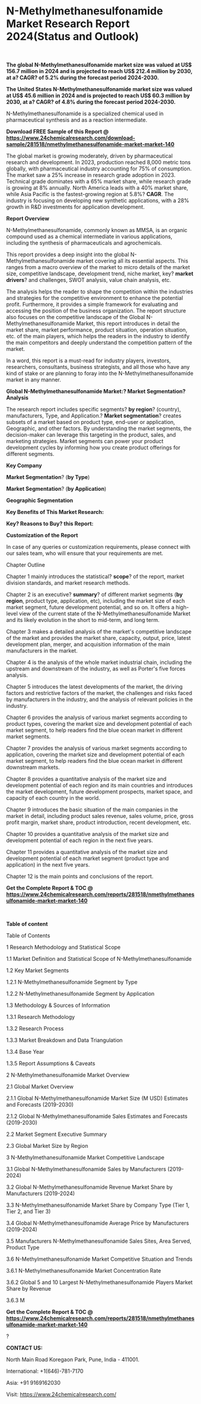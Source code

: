 <h1>N-Methylmethanesulfonamide Market Research Report 2024(Status and Outlook)</h1><br/><p><strong>The global N-Methylmethanesulfonamide market size was valued at US$ 156.7 million in 2024 and is projected to reach US$ 212.4 million by 2030, at a? <strong>CAGR</strong>? of 5.2% during the forecast period 2024-2030.</strong></p>
 
 
 
 <p><strong>The United States N-Methylmethanesulfonamide market size was valued at US$ 45.6 million in 2024 and is projected to reach US$ 60.3 million by 2030, at a? <strong>CAGR</strong>? of 4.8% during the forecast period 2024-2030.</strong></p>
 
 
 
 <p>N-Methylmethanesulfonamide is a specialized chemical used in pharmaceutical synthesis and as a reaction intermediate.</p>
 
 
 
 <div><b>Download FREE Sample of this Report @ <a href="https://www.24chemicalresearch.com/download-sample/281518/nmethylmethanesulfonamide-market-market-140">https://www.24chemicalresearch.com/download-sample/281518/nmethylmethanesulfonamide-market-market-140</a></b></div>
 
 
 
 <p>The global market is growing moderately, driven by pharmaceutical research and development. In 2023, production reached 8,000 metric tons globally, with pharmaceutical industry accounting for 75% of consumption. The market saw a 25% increase in research grade adoption in 2023. Technical grade dominates with a 65% market share, while research grade is growing at 8% annually. North America leads with a 40% market share, while Asia Pacific is the fastest-growing region at 5.8%? <strong><strong>CAGR</strong></strong>. The industry is focusing on developing new synthetic applications, with a 28% growth in R&D investments for application development.</p>
 
 
 
 <p><strong>Report Overview</strong></p>
 
 
 
 <p>N-Methylmethanesulfonamide, commonly known as MMSA, is an organic compound used as a chemical intermediate in various applications, including the synthesis of pharmaceuticals and agrochemicals.</p>
 
 
 
 <p>This report provides a deep insight into the global N-Methylmethanesulfonamide market covering all its essential aspects. This ranges from a macro overview of the market to micro details of the market size, competitive landscape, development trend, niche market, key? <strong>market drivers</strong>? and challenges, SWOT analysis, value chain analysis, etc.</p>
 
 
 
 <p>The analysis helps the reader to shape the competition within the industries and strategies for the competitive environment to enhance the potential profit. Furthermore, it provides a simple framework for evaluating and accessing the position of the business organization. The report structure also focuses on the competitive landscape of the Global N-Methylmethanesulfonamide Market, this report introduces in detail the market share, market performance, product situation, operation situation, etc. of the main players, which helps the readers in the industry to identify the main competitors and deeply understand the competition pattern of the market.</p>
 
 
 
 <p>In a word, this report is a must-read for industry players, investors, researchers, consultants, business strategists, and all those who have any kind of stake or are planning to foray into the N-Methylmethanesulfonamide market in any manner.</p>
 
 
 
 <p><strong>Global N-Methylmethanesulfonamide Market:? Market Segmentation? Analysis</strong></p>
 
 
 
 <p>The research report includes specific segments? <strong>by region</strong>? (country), manufacturers, Type, and Application.? <strong>Market segmentation</strong>? creates subsets of a market based on product type, end-user or application, Geographic, and other factors. By understanding the market segments, the decision-maker can leverage this targeting in the product, sales, and marketing strategies. Market segments can power your product development cycles by informing how you create product offerings for different segments.</p>
 
 
 
 <p><strong>Key Company</strong></p>
 
 
 
 <p><strong>Market Segmentation</strong>? (<strong>by Type</strong>)</p>
 
 
 
 <p><strong>Market Segmentation</strong>? (<strong><strong>by Application</strong></strong>)</p>
 
 
 
 <p><strong>Geographic Segmentation</strong></p>
 
 
 
 <p><strong>Key Benefits of This Market Research:</strong></p>
 
 
 
 <p><strong>Key? <strong>Reasons to Buy</strong>? this Report:</strong></p>
 
 
 
 <p><strong>Customization of the Report</strong></p>
 
 
 
 <p>In case of any queries or customization requirements, please connect with our sales team, who will ensure that your requirements are met.</p>
 
 
 
 <p>Chapter Outline</p>
 
 
 
 <p>Chapter 1 mainly introduces the statistical? <strong><strong>scope</strong></strong>? of the report, market division standards, and market research methods.</p>
 
 
 
 <p>Chapter 2 is an executive? <strong><strong>summary</strong></strong>? of different market segments (<strong>by region</strong>, product type, application, etc), including the market size of each market segment, future development potential, and so on. It offers a high-level view of the current state of the N-Methylmethanesulfonamide Market and its likely evolution in the short to mid-term, and long term.</p>
 
 
 
 <p>Chapter 3 makes a detailed analysis of the market&#39;s competitive landscape of the market and provides the market share, capacity, output, price, latest development plan, merger, and acquisition information of the main manufacturers in the market.</p>
 
 
 
 <p>Chapter 4 is the analysis of the whole market industrial chain, including the upstream and downstream of the industry, as well as Porter&#39;s five forces analysis.</p>
 
 
 
 <p>Chapter 5 introduces the latest developments of the market, the driving factors and restrictive factors of the market, the challenges and risks faced by manufacturers in the industry, and the analysis of relevant policies in the industry.</p>
 
 
 
 <p>Chapter 6 provides the analysis of various market segments according to product types, covering the market size and development potential of each market segment, to help readers find the blue ocean market in different market segments.</p>
 
 
 
 <p>Chapter 7 provides the analysis of various market segments according to application, covering the market size and development potential of each market segment, to help readers find the blue ocean market in different downstream markets.</p>
 
 
 
 <p>Chapter 8 provides a quantitative analysis of the market size and development potential of each region and its main countries and introduces the market development, future development prospects, market space, and capacity of each country in the world.</p>
 
 
 
 <p>Chapter 9 introduces the basic situation of the main companies in the market in detail, including product sales revenue, sales volume, price, gross profit margin, market share, product introduction, recent development, etc.</p>
 
 
 
 <p>Chapter 10 provides a quantitative analysis of the market size and development potential of each region in the next five years.</p>
 
 
 
 <p>Chapter 11 provides a quantitative analysis of the market size and development potential of each market segment (product type and application) in the next five years.</p>
 
 
 
 <p>Chapter 12 is the main points and conclusions of the report.</p>
 
 
 
 <div><b>Get the Complete Report & TOC @ <a href="https://www.24chemicalresearch.com/reports/281518/nmethylmethanesulfonamide-market-market-140">https://www.24chemicalresearch.com/reports/281518/nmethylmethanesulfonamide-market-market-140</a></b></div>
 
 
 
 <p><br />
 
 <b>Table of content</b></p>
 
 
 
 <p>Table of Contents<br />
 
 1 Research Methodology and Statistical Scope<br />
 
 1.1 Market Definition and Statistical Scope of N-Methylmethanesulfonamide<br />
 
 1.2 Key Market Segments<br />
 
 1.2.1 N-Methylmethanesulfonamide Segment by Type<br />
 
 1.2.2 N-Methylmethanesulfonamide Segment by Application<br />
 
 1.3 Methodology & Sources of Information<br />
 
 1.3.1 Research Methodology<br />
 
 1.3.2 Research Process<br />
 
 1.3.3 Market Breakdown and Data Triangulation<br />
 
 1.3.4 Base Year<br />
 
 1.3.5 Report Assumptions & Caveats<br />
 
 2 N-Methylmethanesulfonamide Market Overview<br />
 
 2.1 Global Market Overview<br />
 
 2.1.1 Global N-Methylmethanesulfonamide Market Size (M USD) Estimates and Forecasts (2019-2030)<br />
 
 2.1.2 Global N-Methylmethanesulfonamide Sales Estimates and Forecasts (2019-2030)<br />
 
 2.2 Market Segment Executive Summary<br />
 
 2.3 Global Market Size by Region<br />
 
 3 N-Methylmethanesulfonamide Market Competitive Landscape<br />
 
 3.1 Global N-Methylmethanesulfonamide Sales by Manufacturers (2019-2024)<br />
 
 3.2 Global N-Methylmethanesulfonamide Revenue Market Share by Manufacturers (2019-2024)<br />
 
 3.3 N-Methylmethanesulfonamide Market Share by Company Type (Tier 1, Tier 2, and Tier 3)<br />
 
 3.4 Global N-Methylmethanesulfonamide Average Price by Manufacturers (2019-2024)<br />
 
 3.5 Manufacturers N-Methylmethanesulfonamide Sales Sites, Area Served, Product Type<br />
 
 3.6 N-Methylmethanesulfonamide Market Competitive Situation and Trends<br />
 
 3.6.1 N-Methylmethanesulfonamide Market Concentration Rate<br />
 
 3.6.2 Global 5 and 10 Largest N-Methylmethanesulfonamide Players Market Share by Revenue<br />
 
 3.6.3 M</p>
 
 
 
 <div><b>Get the Complete Report & TOC @ <a href="https://www.24chemicalresearch.com/reports/281518/nmethylmethanesulfonamide-market-market-140">https://www.24chemicalresearch.com/reports/281518/nmethylmethanesulfonamide-market-market-140</a></b></div>
 
 
 
 <p>? </p>
 
 
 
 <p><b>CONTACT US:</b><br />
 
 North Main Road Koregaon Park, Pune, India - 411001.<br />
 
 International: +1(646)-781-7170<br />
 
 Asia: +91 9169162030<br />
 
 Visit: <a href="https://www.24chemicalresearch.com/">https://www.24chemicalresearch.com/</a></p>